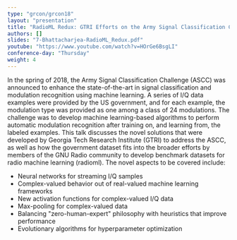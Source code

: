 ```yaml
---
type: "grcon/grcon18"
layout: "presentation"
title: "RadioML Redux: GTRI Efforts on the Army Signal Classification Challenge"
authors: []
slides: "7-Bhattacharjea-RadioML_Redux.pdf"
youtube: "https://www.youtube.com/watch?v=HOrGe6BsgLI"
conference-day: "Thursday"
weight: 4
---
```

In the spring of 2018, the Army Signal Classification Challenge (ASCC) was announced to enhance the state-of-the-art in signal classification and modulation recognition using machine learning. A series of I/Q data examples were provided by the US government, and for each example, the modulation type was provided as one among a class of 24 modulations. The challenge was to develop machine learning-based algorithms to perform automatic modulation recognition after training on, and learning from, the labeled examples. This talk discusses the novel solutions that were developed by Georgia Tech Research Institute (GTRI) to address the ASCC, as well as how the government dataset fits into the broader efforts by members of the GNU Radio community to develop benchmark datasets for radio machine learning (radioml). The novel aspects to be covered include:

* Neural networks for streaming I/Q samples
* Complex-valued behavior out of real-valued machine learning frameworks
* New activation functions for complex-valued I/Q data
* Max-pooling for complex-valued data
* Balancing "zero-human-expert" philosophy with heuristics that improve performance
* Evolutionary algorithms for hyperparameter optimization
